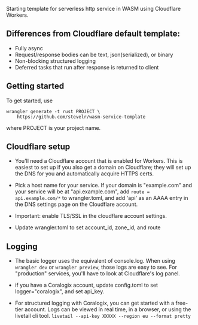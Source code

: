 Starting template for serverless http service in WASM using Cloudflare Workers.

## Differences from Cloudflare default template:

- Fully async
- Request/response bodies can be text, json(serialized), or binary
- Non-blocking structured logging
- Deferred tasks that run after response is returned to client

## Getting started

To get started, use 

    wrangler generate -t rust PROJECT \
	    https://github.com/stevelr/wasm-service-template

where PROJECT is your project name.


## Cloudflare setup

- You'll need a Cloudflare account that is enabled for Workers. This is
  easiest to set up if you also get a domain on Cloudflare; they will
  set up the DNS for you and automatically acquire HTTPS certs. 
- Pick a host name for your service. If your domain is "example.com" and
  your service will be at "api.example.com", add `route =
  api.example.com/*` to wrangler.toml, and add 'api' as an AAAA entry
  in the DNS settings page on the Cloudflare account.
- Important: enable TLS/SSL in the cloudflare account settings.

- Update wrangler.toml to set account_id, zone_id, and route

## Logging

- The basic logger uses the equivalent of console.log. When using
  `wrangler dev` or `wrangler preview`, those logs are easy to see. For
  "production" services, you'll have to look at Cloudflare's log panel.

- if you have a Coralogix account, update config.toml 
  to set logger="coralogix", and set api_key.

- For structured logging with Coralogix, you can 
  get started with a free-tier
  account. Logs can be viewed in real time, in a browser, 
  or using the livetail cli tool.
  `livetail --api-key XXXXX --region eu --format pretty`

